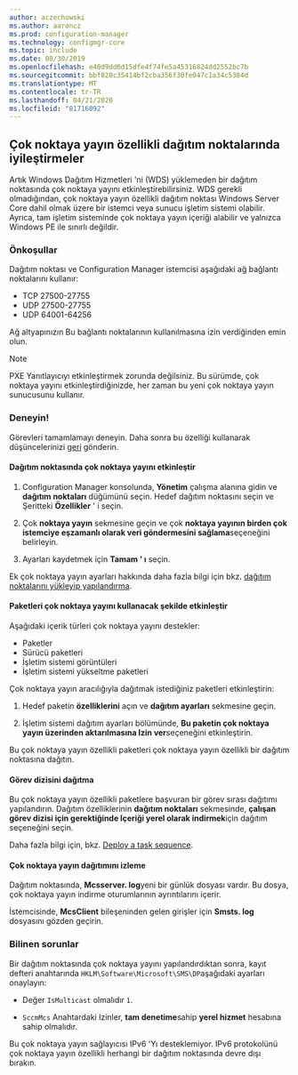 ```yaml
---
author: aczechowski
ms.author: aaroncz
ms.prod: configuration-manager
ms.technology: configmgr-core
ms.topic: include
ms.date: 08/30/2019
ms.openlocfilehash: e40d9dd6d15dfe4f74fe5a45316824dd2552bc7b
ms.sourcegitcommit: bbf820c35414bf2cba356f30fe047c1a34c5384d
ms.translationtype: MT
ms.contentlocale: tr-TR
ms.lasthandoff: 04/21/2020
ms.locfileid: "81716092"
---
```

## <a name="improvements-to-multicast-enabled-distribution-points"></a><a name="bkmk_multicast"></a>Çok noktaya yayın özellikli dağıtım noktalarında iyileştirmeler

<!--3785535-->

Artık Windows Dağıtım Hizmetleri 'ni (WDS) yüklemeden bir dağıtım noktasında çok noktaya yayını etkinleştirebilirsiniz. WDS gerekli olmadığından, çok noktaya yayın özellikli dağıtım noktası Windows Server Core dahil olmak üzere bir istemci veya sunucu işletim sistemi olabilir. Ayrıca, tam işletim sisteminde çok noktaya yayın içeriği alabilir ve yalnızca Windows PE ile sınırlı değildir.

### <a name="prerequisites"></a>Önkoşullar

Dağıtım noktası ve Configuration Manager istemcisi aşağıdaki ağ bağlantı noktalarını kullanır:

- TCP 27500-27755
- UDP 27500-27755
- UDP 64001-64256

Ağ altyapınızın Bu bağlantı noktalarının kullanılmasına izin verdiğinden emin olun.

> [!NOTE]
> PXE Yanıtlayıcıyı etkinleştirmek zorunda değilsiniz. Bu sürümde, çok noktaya yayını etkinleştirdiğinizde, her zaman bu yeni çok noktaya yayın sunucusunu kullanır.

### <a name="try-it-out"></a>Deneyin!

Görevleri tamamlamayı deneyin. Daha sonra bu özelliği kullanarak düşüncelerinizi [geri](../../../../understand/find-help.md#product-feedback) gönderin.

#### <a name="enable-multicast-on-the-distribution-point"></a>Dağıtım noktasında çok noktaya yayını etkinleştir

1. Configuration Manager konsolunda, **Yönetim** çalışma alanına gidin ve **dağıtım noktaları** düğümünü seçin. Hedef dağıtım noktasını seçin ve Şeritteki **Özellikler** ' i seçin.

1. Çok **noktaya yayın** sekmesine geçin ve çok **noktaya yayının birden çok istemciye eşzamanlı olarak veri göndermesini sağlama**seçeneğini belirleyin.

1. Ayarları kaydetmek için **Tamam ' ı** seçin.

Ek çok noktaya yayın ayarları hakkında daha fazla bilgi için bkz. [dağıtım noktalarını yükleyip yapılandırma](../../../../servers/deploy/configure/install-and-configure-distribution-points.md#bkmk_config-multicast).

#### <a name="enable-packages-to-use-multicast"></a>Paketleri çok noktaya yayını kullanacak şekilde etkinleştir

Aşağıdaki içerik türleri çok noktaya yayını destekler:

- Paketler
- Sürücü paketleri
- İşletim sistemi görüntüleri
- İşletim sistemi yükseltme paketleri

Çok noktaya yayın aracılığıyla dağıtmak istediğiniz paketleri etkinleştirin:

1. Hedef paketin **özelliklerini** açın ve **dağıtım ayarları** sekmesine geçin.

1. İşletim sistemi dağıtım ayarları bölümünde, **Bu paketin çok noktaya yayın üzerinden aktarılmasına Izin ver**seçeneğini etkinleştirin.

Bu çok noktaya yayın özellikli paketleri çok noktaya yayın özellikli bir dağıtım noktasına dağıtın.

#### <a name="deploy-a-task-sequence"></a>Görev dizisini dağıtma

Bu çok noktaya yayın özellikli paketlere başvuran bir görev sırası dağıtımı yapılandırın. Dağıtım özelliklerinin **dağıtım noktaları** sekmesinde, **çalışan görev dizisi için gerektiğinde Içeriği yerel olarak indirmek**için dağıtım seçeneğini seçin.

Daha fazla bilgi için, bkz. [Deploy a task sequence](../../../../../osd/deploy-use/deploy-a-task-sequence.md).

#### <a name="monitor-the-multicast-deployment"></a>Çok noktaya yayın dağıtımını izleme

Dağıtım noktasında, **Mcsserver. log**yeni bir günlük dosyası vardır. Bu dosya, çok noktaya yayın indirme oturumlarının ayrıntılarını içerir.

İstemcisinde, **McsClient** bileşeninden gelen girişler için **Smsts. log** dosyasını gözden geçirin.

### <a name="known-issues"></a>Bilinen sorunlar

Bir dağıtım noktasında çok noktaya yayını yapılandırdıktan sonra, kayıt defteri anahtarında `HKLM\Software\Microsoft\SMS\DP`aşağıdaki ayarları onaylayın:

- Değer `IsMulticast` olmalıdır `1`.

- `SccmMcs` Anahtardaki Izinler, **tam denetime**sahip **yerel hizmet** hesabına sahip olmalıdır.

Bu çok noktaya yayın sağlayıcısı IPv6 'Yı desteklemiyor. IPv6 protokolünü çok noktaya yayın özellikli herhangi bir dağıtım noktasında devre dışı bırakın.<!-- 5249773 -->
